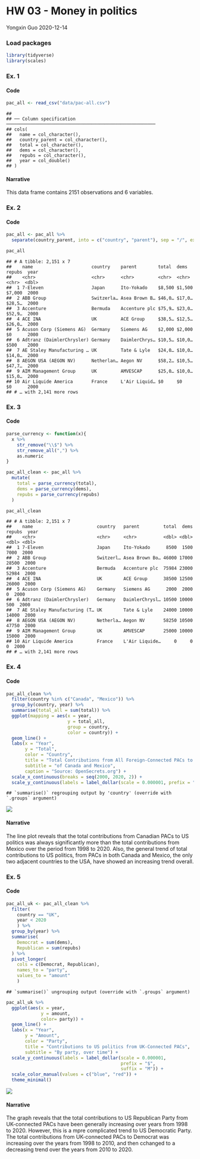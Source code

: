 HW 03 - Money in politics
================
Yongxin Guo
2020-12-14

### Load packages

``` r
library(tidyverse)
library(scales)
```

### Ex. 1

#### Code

``` r
pac_all <- read_csv("data/pac-all.csv")
```

    ## 
    ## ── Column specification ────────────────────────────────────────────────────────
    ## cols(
    ##   name = col_character(),
    ##   country_parent = col_character(),
    ##   total = col_character(),
    ##   dems = col_character(),
    ##   repubs = col_character(),
    ##   year = col_double()
    ## )

#### Narrative

This data frame contains 2151 observations and 6 variables.

### Ex. 2

#### Code

``` r
pac_all <- pac_all %>% 
  separate(country_parent, into = c("country", "parent"), sep = "/", extra = "merge")
```

``` r
pac_all
```

    ## # A tibble: 2,151 x 7
    ##    name                      country    parent        total  dems   repubs  year
    ##    <chr>                     <chr>      <chr>         <chr>  <chr>  <chr>  <dbl>
    ##  1 7-Eleven                  Japan      Ito-Yokado    $8,500 $1,500 $7,000  2000
    ##  2 ABB Group                 Switzerla… Asea Brown B… $46,0… $17,0… $28,5…  2000
    ##  3 Accenture                 Bermuda    Accenture plc $75,9… $23,0… $52,9…  2000
    ##  4 ACE INA                   UK         ACE Group     $38,5… $12,5… $26,0…  2000
    ##  5 Acuson Corp (Siemens AG)  Germany    Siemens AG    $2,000 $2,000 $0      2000
    ##  6 Adtranz (DaimlerChrysler) Germany    DaimlerChrys… $10,5… $10,0… $500    2000
    ##  7 AE Staley Manufacturing … UK         Tate & Lyle   $24,0… $10,0… $14,0…  2000
    ##  8 AEGON USA (AEGON NV)      Netherlan… Aegon NV      $58,2… $10,5… $47,7…  2000
    ##  9 AIM Management Group      UK         AMVESCAP      $25,0… $10,0… $15,0…  2000
    ## 10 Air Liquide America       France     L'Air Liquid… $0     $0     $0      2000
    ## # … with 2,141 more rows

### Ex. 3

#### Code

``` r
parse_currency <- function(x){
  x %>% 
    str_remove("\\$") %>% 
    str_remove_all(",") %>% 
    as.numeric
}

pac_all_clean <- pac_all %>% 
  mutate(
    total = parse_currency(total),
    dems = parse_currency(dems),
    repubs = parse_currency(repubs)
  )
```

``` r
pac_all_clean
```

    ## # A tibble: 2,151 x 7
    ##    name                        country   parent         total  dems repubs  year
    ##    <chr>                       <chr>     <chr>          <dbl> <dbl>  <dbl> <dbl>
    ##  1 7-Eleven                    Japan     Ito-Yokado      8500  1500   7000  2000
    ##  2 ABB Group                   Switzerl… Asea Brown Bo… 46000 17000  28500  2000
    ##  3 Accenture                   Bermuda   Accenture plc  75984 23000  52984  2000
    ##  4 ACE INA                     UK        ACE Group      38500 12500  26000  2000
    ##  5 Acuson Corp (Siemens AG)    Germany   Siemens AG      2000  2000      0  2000
    ##  6 Adtranz (DaimlerChrysler)   Germany   DaimlerChrysl… 10500 10000    500  2000
    ##  7 AE Staley Manufacturing (T… UK        Tate & Lyle    24000 10000  14000  2000
    ##  8 AEGON USA (AEGON NV)        Netherla… Aegon NV       58250 10500  47750  2000
    ##  9 AIM Management Group        UK        AMVESCAP       25000 10000  15000  2000
    ## 10 Air Liquide America         France    L'Air Liquide…     0     0      0  2000
    ## # … with 2,141 more rows

### Ex. 4

#### Code

``` r
pac_all_clean %>% 
  filter(country %in% c("Canada", "Mexico")) %>% 
  group_by(country, year) %>% 
  summarise(total_all = sum(total)) %>% 
  ggplot(mapping = aes(x = year,
                       y = total_all,
                       group = country,
                       color = country)) +
  geom_line() +
  labs(x = "Year",
       y = "Total",
       color = "Country",
       title = "Total Contributions from All Foreign-Connected PACs to US Politics",
       subtitle = "of Canada and Mexico",
       caption = "Source: OpenSecrets.org") +
  scale_x_continuous(breaks = seq(2000, 2020, 2)) +
  scale_y_continuous(labels = label_dollar(scale = 0.000001, prefix = "$", suffix = "M"))
```

    ## `summarise()` regrouping output by 'country' (override with `.groups` argument)

![](hw-03-money-in-politics_files/figure-gfm/ca-mex-viz-1.png)<!-- -->

#### Narrative

The line plot reveals that the total contributions from Canadian PACs to
US politics was always significantly more than the total contributions
from Mexico over the period from 1998 to 2020. Also, the general trend
of total contributions to US politics, from PACs in both Canada and
Mexico, the only two adjacent countries to the USA, have showed an
increasing trend overall.

### Ex. 5

#### Code

``` r
pac_all_uk <- pac_all_clean %>% 
  filter(
    country == "UK",
    year < 2020
    ) %>% 
  group_by(year) %>% 
  summarise(
    Democrat = sum(dems),
    Republican = sum(repubs)
  ) %>% 
  pivot_longer(
    cols = c(Democrat, Republican),
    names_to = "party",
    values_to = "amount"
    )
```

    ## `summarise()` ungrouping output (override with `.groups` argument)

``` r
pac_all_uk %>% 
  ggplot(aes(x = year,
             y = amount,
             color= party)) +
  geom_line() +
  labs(x = "Year",
       y = "Amount",
       color = "Party",
       title = "Contributions to US politics from UK-Connected PACs",
       subtitle = "By party, over time") +
  scale_y_continuous(labels = label_dollar(scale = 0.000001, 
                                           prefix = "$", 
                                           suffix = "M")) +
  scale_color_manual(values = c("blue", "red")) +
  theme_minimal()
```

![](hw-03-money-in-politics_files/figure-gfm/uk-viz-1.png)<!-- -->

#### Narrative

The graph reveals that the total contributions to US Republican Party
from UK-connected PACs have been generally increasing over years from
1998 to 2020. However, this is a mpre complicated trend to US Democratic
Party. The total contributions from UK-connected PACs to Democrat was
increasing over the years from 1998 to 2010, and then cchanged to a
decreasing trend over the years from 2010 to 2020.
